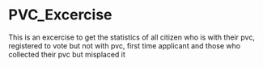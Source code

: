 # PVC_Excercise

This is an excercise to get the statistics of all citizen who is with their pvc, registered to vote but not with pvc, first time applicant and those who collected their pvc but misplaced it 
